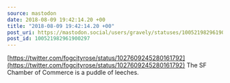 ```yaml
---
source: mastodon
date: 2018-08-09 19:42:14.20 +00
title: "2018-08-09 19:42:14.20 +00"
post_uri: https://mastodon.social/users/gravely/statuses/100521982961900297
post_id: 100521982961900297
---
```

[https://twitter.com/fogcityrose/status/1027609245280161792](https://twitter.com/fogcityrose/status/1027609245280161792) The SF Chamber of Commerce is a puddle of leeches.


